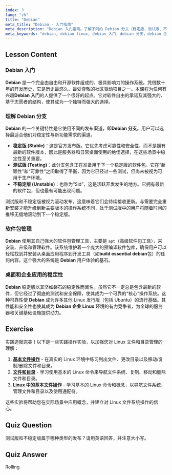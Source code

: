 ```yaml
---
index: 3
lang: "zh"
title: "Debian"
meta_title: "Debian - 入门指南"
meta_description: "Debian 入门指南。了解不同的 Debian 分支（稳定版、测试版、不稳定版）、其强大的软件包管理，以及为何其稳定性使其成为桌面和基于 Debian 的企业级 Linux 系统的首选。"
meta_keywords: "debian, debian linux, debian 入门，debian 分支，debian 企业版，debian 基础工具，linux 发行版，软件包管理，linux 教程"
---
```


## Lesson Content

### Debian 入门

**Debian** 是一个完全由自由和开源软件组成的、极具影响力的操作系统。凭借数十年的开发历史，它是历史最悠久、最受尊敬的社区驱动项目之一。本课程为任何有兴趣**Debian 入门**的人提供了一个很好的起点。它对软件自由的承诺及其强大的、基于志愿者的结构，使其成为一个独特而强大的选择。

### 理解 Debian 分支

**Debian** 的一个关键特性是它使用不同的发布渠道，即**Debian 分支**。用户可以选择最适合他们对稳定性与新功能需求的渠道。

- **稳定版 (Stable)**：这是官方发布版。它优先考虑可靠性和安全性，而不是拥有最新的软件版本，因此是服务器和日常桌面使用的绝佳选择，在这些场景中稳定性至关重要。
- **测试版 (Testing)**：此分支包含正在准备用于下一个稳定版的软件包。它在“新颖性”和“可靠性”之间取得了平衡，因为它已经过一些测试，但尚未被视为可用于生产环境。
- **不稳定版 (Unstable)**：也称为“Sid”，这是活跃开发发生的地方。它拥有最新的软件包，但也最有可能出现问题。

测试版和不稳定版被视为滚动发布。这意味着它们会持续接收更新。与需要完全重新安装才能升级到新主要版本的操作系统不同，处于测试版中的用户将随着时间的推移无缝地滚动到下一个稳定版。

### 软件包管理

**Debian** 使用其自己强大的软件包管理工具，主要是 `apt`（高级软件包工具），来安装、升级和管理软件。该系统维护着一个庞大的预编译软件包库，确保用户可以轻松找到并安装从桌面应用程序到开发工具（如**build essential debian**包）的任何内容。这个强大的系统是 **Debian** 用户体验的基石。

### 桌面和企业应用的稳定性

**Debian** 稳定版以其坚如磐石的稳定性而闻名。虽然它不一定总是包含最新的软件，但它经过了彻底的测试和安全保障，使其成为一个可靠的“核心”操作系统。这种可靠性使 **Debian** 成为许多其他 Linux 发行版（包括 Ubuntu）的流行基础。其性能和安全性也使其成为 **Debian 企业 Linux** 环境的有力竞争者，为全球的服务器和关键基础设施提供动力。

## Exercise

实践造就完美！以下是一些实践操作实验，以加强您对 Linux 文件和目录管理的理解：

1. **[基本文件操作](https://labex.io/zh/labs/linux-basic-files-operations-270248)** - 在真实的 Linux 环境中练习列出文件、更改目录以及移动/复制/删除文件和目录。
2. **[文件和目录](https://labex.io/zh/labs/linux-files-and-directories-270246)** - 学习使用基本的 Linux 命令来导航文件系统、复制、移动和删除文件和目录。
3. **[Linux 中的基本文件操作](https://labex.io/zh/labs/linux-basic-file-operations-in-linux-18001)** - 学习基本的 Linux 命令和概念，以导航文件系统、管理文件和目录以及使用通配符。

这些实验将帮助您在实际场景中应用概念，并建立对 Linux 文件系统操作的信心。

## Quiz Question

测试版和不稳定版属于哪种类型的发布？请用英语回答，并注意大小写。

## Quiz Answer

Rolling
